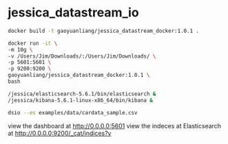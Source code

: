 # jessica_datastream_io


```bash
docker build -t gaoyuanliang/jessica_datastream_docker:1.0.1 .

docker run -it \
-m 10g \
-v /Users/Jim/Downloads/:/Users/Jim/Downloads/ \
-p 5601:5601 \
-p 9200:9200 \
gaoyuanliang/jessica_datastream_docker:1.0.1 \
bash
```

```bash
/jessica/elasticsearch-5.6.1/bin/elasticsearch &
/jessica/kibana-5.6.1-linux-x86_64/bin/kibana &

dsio --es examples/data/cardata_sample.csv
```

view the dashboard at http://0.0.0.0:5601
view the indeces at Elasticsearch at http://0.0.0.0:9200/_cat/indices?v

